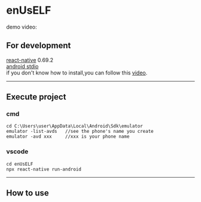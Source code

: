 # enUsELF

demo video:

## For development
[react-native](https://reactnative.dev/docs/environment-setup) 0.69.2 </br>
[android stdio](https://developer.android.com/studio)<br>
if you don't know how to install,you can follow this [video](https://www.youtube.com/watch?v=oZFCt69Bccc).</br>

-------------

## Execute project
### cmd
```
cd C:\Users\user\AppData\Local\Android\Sdk\emulator
emulator -list-avds   //see the phone's name you create
emulator -avd xxx     //xxx is your phone name
```
### vscode
```  
cd enUsELF
npx react-native run-android
```

----

## How to use

